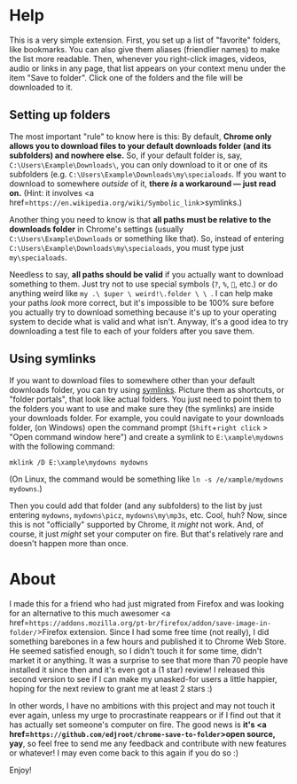 # Help

This is a very simple extension. First, you set up a list of "favorite" folders, like bookmarks. You can also give them aliases (friendlier names) to make the list more readable. Then, whenever you right-click images, videos, audio or links in any page, that list appears on your context menu under the item "Save to folder". Click one of the folders and the file will be downloaded to it.

## Setting up folders
The most important "rule" to know here is this: By default, **Chrome only allows you to download files to your default downloads folder (and its subfolders) and nowhere else.** So, if your default folder is, say, `C:\Users\Example\Downloads\`, you can only download to it or one of its subfolders (e.g. `C:\Users\Example\Downloads\my\specialoads`. If you want to download to somewhere *outside* of it, **there *is* a workaround — just read on.** (Hint: it involves <a href=`https://en.wikipedia.org/wiki/Symbolic_link`>symlinks</a>.)

Another thing you need to know is that **all paths must be relative to the downloads folder** in Chrome's settings (usually `C:\Users\Example\Downloads` or something like that). So, instead of entering  `C:\Users\Example\Downloads\my\specialoads`, you must type just `my\specialoads`.

Needless to say, **all paths should be valid** if you actually want to download something to them. Just try not to use special symbols (`?`, `%`, `💩`, etc.) or do anything weird like `my .\ $uper \ weird!\.folder \ \ `. I can help make your paths *look* more correct, but it's impossible to be 100% sure before you actually try to download something because it's up to your operating system to decide what is valid and what isn't. Anyway, it's a good idea to try downloading a test file to each of your folders after you save them.

## Using symlinks
If you want to download files to somewhere other than your default downloads folder, you can try using [symlinks](https://en.wikipedia.org/wiki/Symbolic_link). Picture them as shortcuts, or "folder portals", that look like actual folders. You just need to point them to the folders you want to use and make sure they (the symlinks) are inside your downloads folder. For example, you could navigate to your downloads folder, (on Windows) open the command prompt (`Shift`+`right click` > "Open command window here") and create a symlink to `E:\xample\mydowns` with the following command:

`mklink /D E:\xample\mydowns mydowns`

(On Linux, the command would be something like `ln -s /e/xample/mydowns mydowns`.)

Then you could add that folder (and any subfolders) to the list by just entering `mydowns`, `mydowns\picz`, `mydowns\my\mp3s`, etc. Cool, huh? Now, since this is not "officially" supported by Chrome, it *might* not work. And, of course, it just *might* set your computer on fire. But that's relatively rare and doesn't happen more than once.

# About
I made this for a friend who had just migrated from Firefox and was looking for an alternative to this much awesomer <a href=`https://addons.mozilla.org/pt-br/firefox/addon/save-image-in-folder/`>Firefox extension</a>. Since I had some free time (not really), I did something barebones in a few hours and published it to Chrome Web Store. He seemed satisfied enough, so I didn't touch it for some time, didn't market it or anything. It was a surprise to see that more than 70 people have installed it since then and it's even got a (1 star) review! I released this second version to see if I can make my unasked-for users a little happier, hoping for the next review to grant me at least 2 stars :)

In other words, I have no ambitions with this project and may not touch it ever again, unless my urge to procrastinate reappears or if I find out that it has actually set someone's computer on fire. The good news is **it's <a href=`https://github.com/edjroot/chrome-save-to-folder`>open source</a>, yay**, so feel free to send me any feedback and contribute with new features or whatever! I may even come back to this again if you do so :)

Enjoy!